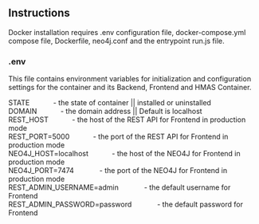 ## Instructions

Docker installation requires .env configuration file, docker-compose.yml compose file, Dockerfile, neo4j.conf and the entrypoint run.js file. 

### .env

This file contains environment variables for initialization and configuration settings for the container and its Backend, Frontend and HMAS Container.

STATE$~~~~~~~~~~~$                           - the state of container || installed or uninstalled<br/>
DOMAIN$~~~~~~~~~~~$                          - the domain address || Default is localhost<br/>
REST_HOST$~~~~~~~~~~~$                       - the host of the REST API for Frontend in production mode<br/>
REST_PORT=5000$~~~~~~~~~~~$                  - the port of the REST API for Frontend in production mode<br/>
NEO4J_HOST=localhost$~~~~~~~~~~~$            - the host of the NEO4J for Frontend in production mode<br/>
NEO4J_PORT=7474  $~~~~~~~~~~~$               - the port of the NEO4J for Frontend in production mode<br/>
REST_ADMIN_USERNAME=admin $~~~~~~~~~~~$      - the default username for Frontend<br/>
REST_ADMIN_PASSWORD=password  $~~~~~~~~~~~$  - the default password for Frontend<br/>



